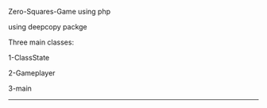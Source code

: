
Zero-Squares-Game using php

using deepcopy packge

Three main classes:

1-ClassState

2-Gameplayer

3-main

---------------------------


